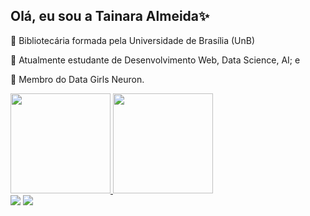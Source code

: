 ## Olá, eu sou a Tainara Almeida✨
<div>
  <p> 🔹 Bibliotecária formada pela Universidade de Brasília (UnB)</p>
  <p> 🔹 Atualmente estudante de Desenvolvimento Web, Data Science, AI; e</p>
  <p> 🔹 Membro do Data Girls Neuron. </p>
  <a href="https://github.com/taguinara">
  <img height="160em" src="https://github-readme-stats.vercel.app/api?username=taguinara&show_icons=true&theme=dracula&include_all_commits=true&count_private=true"/>
  <img height="160em" src="https://github-readme-stats.vercel.app/api/top-langs/?username=taguinara&layout=compact&langs_count=16&theme=dracula"/>
</div>
<div>
  <a href = "mailto:tatimes.almeida@gmail.com"><img src="https://img.shields.io/badge/-Gmail-%23333?style=for-the-badge&logo=gmail&logoColor=purple" target="_blank"></a>
  <a href="https://www.linkedin.com/in/tainara-almeida-b139461b1/" target="_blank"><img src="https://img.shields.io/badge/-LinkedIn-%230077B5?style=for-the-badge&logo=linkedin&logoColor=purple" target="_blank"></a> 
</div>
